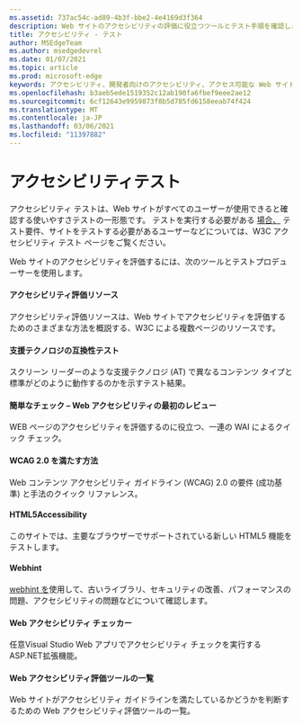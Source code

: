 ```yaml
---
ms.assetid: 737ac54c-ad89-4b3f-bbe2-4e4169d3f364
description: Web サイトのアクセシビリティの評価に役立つツールとテスト手順を確認します。
title: アクセシビリティ - テスト
author: MSEdgeTeam
ms.author: msedgedevrel
ms.date: 01/07/2021
ms.topic: article
ms.prod: microsoft-edge
keywords: アクセシビリティ、開発者向けのアクセシビリティ、アクセス可能な Web サイト、エッジ、Web 開発、ARIA、開発者、UIA、UI オートメーション
ms.openlocfilehash: b3aeb5ede1519352c12ab190fa6fbef9eee2ae12
ms.sourcegitcommit: 6cf12643e9959873f8b5d785fd6158eeab74f424
ms.translationtype: MT
ms.contentlocale: ja-JP
ms.lasthandoff: 03/06/2021
ms.locfileid: "11397882"
---
```

# <a name="accessibility-testing"></a>アクセシビリティテスト  

アクセシビリティ テストは、Web サイトがすべてのユーザーが使用できると確認する使いやすさテストの一形態です。 テストを実行する必要がある [場合、](https://www.w3.org/wiki/Accessibility_testing) テスト要件、サイトをテストする必要があるユーザーなどについては、W3C アクセシビリティ テスト ページをご覧ください。

Web サイトのアクセシビリティを評価するには、次のツールとテストプロデューサーを使用します。

#### [<a name="accessibility-evaluation-resources"></a>アクセシビリティ評価リソース](https://www.w3.org/WAI/eval/Overview.html)  

アクセシビリティ評価リソースは、Web サイトでアクセシビリティを評価するためのさまざまな方法を概説する、W3C による複数ページのリソースです。

#### [<a name="assistive-technology-compatibility-tests"></a>支援テクノロジの互換性テスト](http://www.powermapper.com/tests)  

スクリーン リーダーのような支援テクノロジ (AT) で異なるコンテンツ タイプと標準がどのように動作するのかを示すテスト結果。

#### [<a name="easy-checks--a-first-review-of-web-accessibility"></a>簡単なチェック – Web アクセシビリティの最初のレビュー](https://www.w3.org/WAI/eval/preliminary.html)  

WEB ページのアクセシビリティを評価するのに役立つ、一連の WAI によるクイック チェック。

#### [<a name="how-to-meet-wcag-20"></a>WCAG 2.0 を満たす方法](https://www.w3.org/WAI/WCAG20/quickref)  

Web コンテンツ アクセシビリティ ガイドライン \(WCAG\) 2.0 の要件 (成功基準) と手法のクイック リファレンス。

#### [<a name="html5accessibility"></a>HTML5Accessibility](https://html5accessibility.com)  

このサイトでは、主要なブラウザーでサポートされている新しい HTML5 機能をテストします。 

#### [<a name="webhint"></a>Webhint](https://webhint.io)  

[webhint を](https://webhint.io/)使用して、古いライブラリ、セキュリティの改善、パフォーマンスの問題、アクセシビリティの問題などについて確認します。

#### [<a name="web-accessibility-checker"></a>Web アクセシビリティ チェッカー](https://visualstudiogallery.msdn.microsoft.com/3aabefab-1681-4fea-8f95-6a62e2f0f1ec)  

任意Visual Studio Web アプリでアクセシビリティ チェックを実行するASP.NET拡張機能。

#### [<a name="web-accessibility-evaluation-tools-list"></a>Web アクセシビリティ評価ツールの一覧](https://www.w3.org/WAI/ER/tools/index.html)  

Web サイトがアクセシビリティ ガイドラインを満たしているかどうかを判断するための Web アクセシビリティ評価ツールの一覧。
